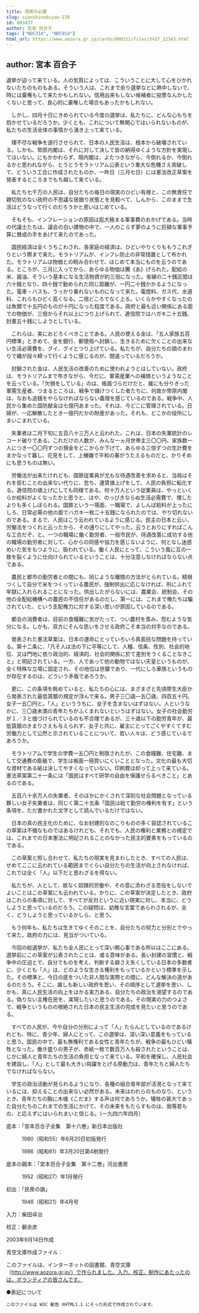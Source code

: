 ```yaml
---
title: 現実の必要
slug: xianshinobiyao-238
id: 003437
author: 宮本 百合子
tags: ["NDC314", "NDC914"]
html_url: https://www.aozora.gr.jp/cards/000311/files/3437_12343.html
---
```


## author: 宮本 百合子

選挙が迫って来ている。人の気質によっては、こういうことに大して心をひかれないたちのものもある。そういう人は、これまで余り選挙などに熱中しないで、時には棄権もして来たかもしれない。信用出来もしない候補者に投票なんかしたくないと思って、良心的に棄権した場合もあったかもしれない。

　しかし、四月十日にきめられている今度の選挙は、私たちに、どんな心もちを抱かせているだろうか。少くとも、これについて無関心ではいられないものが、私たちの生活全体の事情から湧き上って来ている。

　理不尽な戦争を遂行させられて、日本の人民生活は、根本から破壊されている。しかも、幣原内閣は、それに対して決して皆の納得ゆくような方針を実現してはいない。にもかかわらず、現内閣は、よたつきながら、今倒れるか、今倒れるかと思われながら、とうとうモラトリアム公表という重大な危機さえ突破して、どういう工合に作成されたものか、一昨日（三月七日）には憲法改正草案を発表するところまでもち越して来ている。

　私たち七千万の人民は、自分たちの毎日の現実のひどい有様と、この無責任で親切気のない政府の不思議な居据り状態とを見較べて、しんから、このままで生活はどうなって行くのだろうかと思いはじめている。

　そもそも、インフレーションの原因は厖大極まる軍事費のおかげである。当時の代議士たちは、議会の白い建物の中で、一人のこらず夢のように巨額な軍事予算に賛成の手をあげて来たのであった。

　国民経済は全くうちこわされ、各家庭の経済は、ひどいやりくりももうこれぎりという際まで来た。モラトリアムが、インフレ防止の非常措置として布かれた。モラトリアムは物価との睨み合わせで、はじめて本当にものを云うのである。ところが、三月に入ってから、あらゆる物価は騰《あ》げられた。配給の米、醤油、そういう基本になる生活物資が約三倍になった。省線の二十銭区間は六十銭となり、四十銭で勤められた同じ距離が、一円二十銭かかるようになった。電車・バスも、うっかり乗れないものになって来た。電燈料、ガス代、水道料、これらもひどく高くなる。二倍どころでなく上る。いくらかやすくなったのは魚類で十五円のものが十円になった程度である。政府と最も近い関係にある面での物価が、三倍からそれ以上につり上げられて、逓信院ではハガキ二十五銭、封書五十銭にしようとしている。

　これらは、実におどろくべきことである。人民の使える金は、「五人家族五百円標準」ときめて、金を銀行、郵便局へ封鎖し、生きるために欠くことの出来ない生活必需費を、グイ、グイとつり上げている。私たちが、自分たちの頸のまわりで繩が段々締って行くように感じるのが、間違っているだろうか。

　封鎖された金は、人民生活の改善のために使われようとはしていない。政府は、モラトリアムまで布きながら、今だに、軍需産業への補償というようなことを云っている。「欠損をしている」のは、帳面づらだけだと、誰にも分りきった軍需生産者、つまるところは、戦争で儲けつくした者たちに、何故か幣原内閣は、なおも追銭をやらなければならない義理を感じているのである。戦争中、人民から集めた国防献金は七億円あまった。それは、今どこに管理されている。日婦が、一応解散したとき一億円だかの財産があった。それも、どこかの役所にしまいこまれている。

　失業者は二月下旬に五百八十三万人と云われた。これは、日本の失業統計のレコード破りである。これだけの人数が、みんな一ヵ月世帯主三〇〇円、家族数一人につき一〇〇円ずつの預金をどこからか下げて、あらゆる三倍ずつの生計費をまかなって暮し、花見をして、上機嫌で平和の春がうたえるものだと、かりそめにも思うものは無い。

　労働法が出来たけれども、国鉄従業員が尤もな待遇改善を求めると、当局はそれを拒むことの出来ない代りに、忽ち、運賃値上げをして、人民の負担に転化する。逓信院の値上げにしても同様である。何十万人という従業員は、やっといくらか給料がよくなったかと思うと、はや、のっぴきならぬ生活必需費で、増したよりも多くしぼられる。国鉄という一場面、一職場で、よしんば給料が上ったにしろ、日常必需の他の面でハガキ一枚二十五銭になられたのでは、やり切れないのである。まるで、人民はこう云われているように感じる。民主の日本と云い、労働法をつくれと云ったから、その通りにしてやった。云うとおりにすればこんな工合だぞ、と。一つの職場に働く勤労者、一般市民が、待遇改善に成功する他の職場の勤労者に対して、心からの同感や協力を感じないように、何となし迷惑めいた気をもつように、扱われている。働く人民にとって、こういう風に互の一致を裂くように仕向けられているということは、十分注意しなければならない点である。

　農民と都市の勤労者との間にも、同じような離間の方法がとられている。精根つくして自分で米をつくっている農民が、強制供出に応じなければ、刑にふれて牢獄に入れられることになった。供出したがらないには、農業会、統制会、その他の全配給機構への農民の不信任があるのだし、第一には、これまで俺たちは騙されていた、という支配権力に対する深い思いが原因しているのである。

　都会の消費者は、目前の食糧難に気がたって、つい農村を羨み、怨むような気分になる。しかも、双方にそんな思いをさせる政府こそ本当の対手なのである。

　発表された憲法草案は、日本の運命にとっていろいろ真面目な問題を持っている。第十二条に、「凡そ人は法の下に平等にして、人種、信条、性別、社会的地位、又は門地に依り政治的、経済的、社会的関係に於て差別をうくることなきこと」と明記されている。一方、人であって他の動物ではない天皇というものが、全く特殊な立場に固定され、その地位は世襲であり、一代にしろ華族というものが存在するのは、どういう矛盾であろうか。

　更に、この条項を眺めていると、私たちの心には、まざまざと先頃厚生大臣から発表された最低賃銀の規定が浮んで来る。男子三〇歳―五〇歳、四百五十円。女子一五〇円と。「人」といううちに、女子を含まないはずはない。人というなかに、三〇歳未満の青年たちがふくまれないというはずはない。女子の社会勤労が１／３と価づけられているのも不合理であるが、三十歳以下の勤労青年が、最低賃銀のきまりさえも与えられず、女子と共に、雇主にとってごくやすくてすむ労働力として公然と示されていることについて、若い人々は、どう感じているであろうか。

　モラトリアムで学生の学費一五〇円と制限されたが、この食糧難、住宅難、まして交通費の膨脹で、学生は帳面一冊買いにくいこととなった。文化の最も大切な資材である紙は決してやすくなっていない。印刷費は却って上って来ている。憲法草案第二十一条には「国民はすべて研学の自由を保護せらるべきこと」とあるのである。

　五百八十余万人の失業者、そのほかにかくされて深刻な社会問題となっている夥しい女子失業者は、同じく第二十五条「国民は総て勤労の権利を有す」という条項を、ただ書かれた文字として読んでいるだけではない。

　日本の真の民主化のために、なお封建的なのこりものの多く容認されているこの草案は不備なものではあるけれども、それでも、人民の権利と業務との規定では、これまでの日本憲法に明記されることのなかった民主的要素をもっているのである。

　この草案と照し合わせて、私たちの現実を見まわしたとき、すべての人民は、せめてここに云われている範囲までぐらい自分たちの生活が向上されなければ、これでは全く「人」以下だと思わざるを得ない。

　私たちが、人として、故なく奴隷的労働や、その意に添わざる苦役をしないでよいことはこの草案にも云われている。かりに、この草案が決定したとき、政府はこれらの条項に対して、すべてが反対というに近い現実に対し、本当に、どうしようと思っているのだろう。この疑問は、幼稚な言葉であらわされるが、全く、どうしようと思っているかしら、と思う。

　もう何年も、私たちは生きてゆくそのことを、自分たちの努力と分別とでやって来た。政府の力には、見当がついている。

　今回の総選挙が、私たち全人民にとって深い関心事である所以はここにある。選挙前にこの草案が公表されたことは、或る意味がある。長い封建の習慣と、戦争中の圧迫とで、自分でものを考え、判断する癖さえ失くしている日本の多数者に、少くとも「人」は、どのような生きる権利をもっているかという標準を示した。その標準と、今日の底をついた非人間な実際との間に、どんな解決の道があるのだろう。そこに、誰しも新しい政府を思い、その順序として選挙を思い、しかも、真に人民生活の向上をはかる実力ある、自分たちの政治を渇望するのである。偽りない主権在民を、実現したいと思うのである。その現実の力のつよさで、戦争というものの根絶された日本の民主生活の完成を見たいと思うのである。

　すべての人民が、今や自分の分別によって「人」たらんとしているのであるけれども、特に、青少年、婦人にとって、この選挙は、深い深い意義をもっていると思う。国民の中で、最も無権利である女性と青年たちが、戦争の最もひどい犠牲となった。働き盛りの男子が、赤紙一枚で数百万人も殺されたということは、じかに婦人と青年たちの生活の負担となって来ている。平和を確保し、人民社会を建設し、「人」として最も大きい飛躍をとげる原動力は、青年たちと婦人たちでなければならない。

　学生の政治活動が見られるようになり、各種の組合青年部が活溌となって来ているには、抑えることの出来ない必然がある。未来はわれらのものなり、というとき、青年たちの胸に木魂《こだま》する声は何であろうか。犠牲の甚大であった自分たちのこれまでの生活にかけて、その未来をもたらすものは、我等若もの、と応えずにはいられまいと信じる。〔一九四六年四月〕













底本：「宮本百合子全集　第十六巻」新日本出版社


　　　1980（昭和55）年6月20日初版発行

　　　1986（昭和61）年3月20日第4刷発行

底本の親本：「宮本百合子全集　第十二巻」河出書房

　　　1952（昭和27）年1月発行

初出：「民衆の旗」

　　　1946（昭和21）年4月号

入力：柴田卓治

校正：磐余彦

2003年9月14日作成

青空文庫作成ファイル：

このファイルは、インターネットの図書館、青空文庫（http://www.aozora.gr.jp/）で作られました。入力、校正、制作にあたったのは、ボランティアの皆さんです。











●表記について


	このファイルは W3C 勧告 XHTML1.1 にそった形式で作成されています。